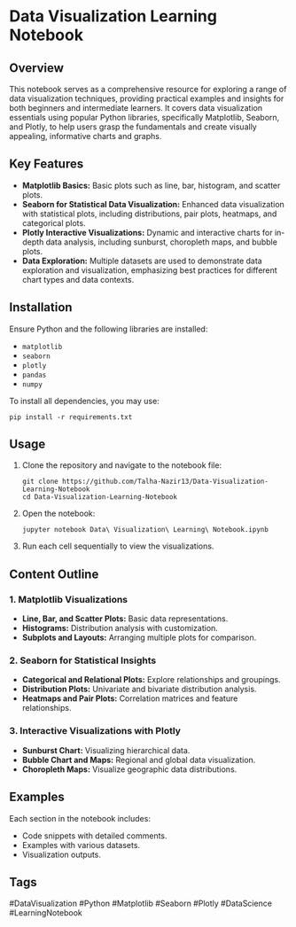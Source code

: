 <h1>Data Visualization Learning Notebook</h1>

<h2>Overview</h2>
<p>This notebook serves as a comprehensive resource for exploring a range of data visualization techniques, providing practical examples and insights for both beginners and intermediate learners. It covers data visualization essentials using popular Python libraries, specifically Matplotlib, Seaborn, and Plotly, to help users grasp the fundamentals and create visually appealing, informative charts and graphs.</p>

<h2>Key Features</h2>
<ul>
  <li><strong>Matplotlib Basics:</strong> Basic plots such as line, bar, histogram, and scatter plots.</li>
  <li><strong>Seaborn for Statistical Data Visualization:</strong> Enhanced data visualization with statistical plots, including distributions, pair plots, heatmaps, and categorical plots.</li>
  <li><strong>Plotly Interactive Visualizations:</strong> Dynamic and interactive charts for in-depth data analysis, including sunburst, choropleth maps, and bubble plots.</li>
  <li><strong>Data Exploration:</strong> Multiple datasets are used to demonstrate data exploration and visualization, emphasizing best practices for different chart types and data contexts.</li>
</ul>

<h2>Installation</h2>
<p>Ensure Python and the following libraries are installed:</p>
<ul>
  <li><code>matplotlib</code></li>
  <li><code>seaborn</code></li>
  <li><code>plotly</code></li>
  <li><code>pandas</code></li>
  <li><code>numpy</code></li>
</ul>
<p>To install all dependencies, you may use:</p>
<pre><code>pip install -r requirements.txt</code></pre>

<h2>Usage</h2>
<ol>
  <li>Clone the repository and navigate to the notebook file:
    <pre><code>git clone https://github.com/Talha-Nazir13/Data-Visualization-Learning-Notebook<br>cd Data-Visualization-Learning-Notebook</code></pre>
  </li>
  <li>Open the notebook:
    <pre><code>jupyter notebook Data\ Visualization\ Learning\ Notebook.ipynb</code></pre>
  </li>
  <li>Run each cell sequentially to view the visualizations.</li>
</ol>

<h2>Content Outline</h2>
<h3>1. Matplotlib Visualizations</h3>
<ul>
  <li><strong>Line, Bar, and Scatter Plots:</strong> Basic data representations.</li>
  <li><strong>Histograms:</strong> Distribution analysis with customization.</li>
  <li><strong>Subplots and Layouts:</strong> Arranging multiple plots for comparison.</li>
</ul>

<h3>2. Seaborn for Statistical Insights</h3>
<ul>
  <li><strong>Categorical and Relational Plots:</strong> Explore relationships and groupings.</li>
  <li><strong>Distribution Plots:</strong> Univariate and bivariate distribution analysis.</li>
  <li><strong>Heatmaps and Pair Plots:</strong> Correlation matrices and feature relationships.</li>
</ul>

<h3>3. Interactive Visualizations with Plotly</h3>
<ul>
  <li><strong>Sunburst Chart:</strong> Visualizing hierarchical data.</li>
  <li><strong>Bubble Chart and Maps:</strong> Regional and global data visualization.</li>
  <li><strong>Choropleth Maps:</strong> Visualize geographic data distributions.</li>
</ul>

<h2>Examples</h2>
<p>Each section in the notebook includes:</p>
<ul>
  <li>Code snippets with detailed comments.</li>
  <li>Examples with various datasets.</li>
  <li>Visualization outputs.</li>
</ul>

<h2>Tags</h2>
<p>#DataVisualization #Python #Matplotlib #Seaborn #Plotly #DataScience #LearningNotebook</p>
